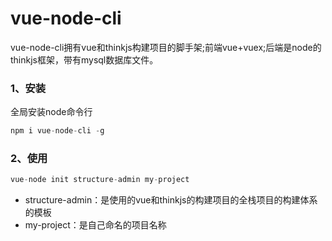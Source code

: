 # vue-node-cli
vue-node-cli拥有vue和thinkjs构建项目的脚手架;前端vue+vuex;后端是node的thinkjs框架，带有mysql数据库文件。

### 1、安装
全局安装node命令行
```js
npm i vue-node-cli -g
```

### 2、使用
```js
vue-node init structure-admin my-project
```
+ structure-admin：是使用的vue和thinkjs的构建项目的全栈项目的构建体系的模板
+ my-project：是自己命名的项目名称
